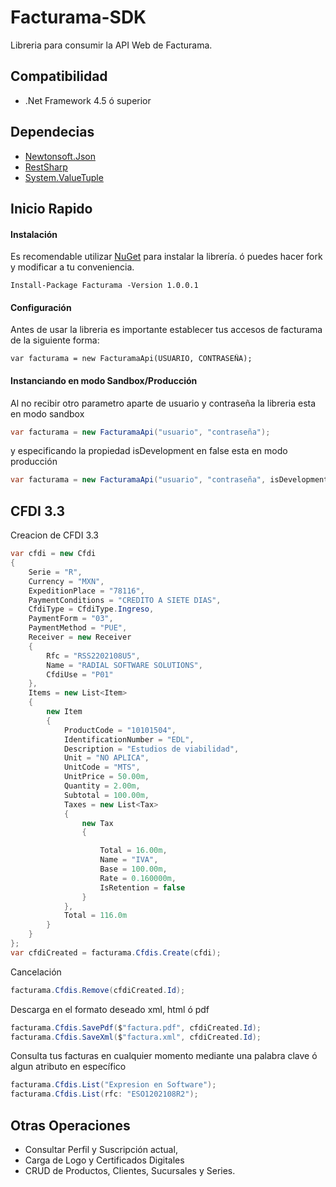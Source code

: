 
# Facturama-SDK
Libreria para consumir la API Web de Facturama.

## Compatibilidad
* .Net Framework 4.5 ó superior

## Dependecias
* [Newtonsoft.Json](http://james.newtonking.com/json)
* [RestSharp](http://restsharp.org/)
* [System.ValueTuple](https://www.nuget.org/packages/System.ValueTuple/)

## Inicio Rapido

#### Instalación #####

Es recomendable utilizar [NuGet](http://docs.nuget.org) para instalar la librería. ó puedes hacer fork y modificar a tu conveniencia.
```net
Install-Package Facturama -Version 1.0.0.1
```

#### Configuración #####

Antes de usar la libreria es importante establecer tus accesos de facturama de la siguiente forma:
```net
var facturama = new FacturamaApi(USUARIO, CONTRASEÑA);
```

#### Instanciando en modo Sandbox/Producción  #####

Al no recibir otro parametro aparte de usuario y contraseña la libreria esta en modo sandbox
```cs
var facturama = new FacturamaApi("usuario", "contraseña");
```
y especificando la propiedad isDevelopment en false esta en modo producción
```cs
var facturama = new FacturamaApi("usuario", "contraseña", isDevelopment: false);
```

## CFDI 3.3
Creacion de CFDI 3.3
```cs
var cfdi = new Cfdi
{
    Serie = "R",
    Currency = "MXN",
    ExpeditionPlace = "78116",
    PaymentConditions = "CREDITO A SIETE DIAS",
    CfdiType = CfdiType.Ingreso,
    PaymentForm = "03",
    PaymentMethod = "PUE",
    Receiver = new Receiver
    {
        Rfc = "RSS2202108U5",
        Name = "RADIAL SOFTWARE SOLUTIONS",
        CfdiUse = "P01"
    },
    Items = new List<Item>
    {
        new Item
        {
            ProductCode = "10101504",
            IdentificationNumber = "EDL",
            Description = "Estudios de viabilidad",
            Unit = "NO APLICA",
            UnitCode = "MTS",
            UnitPrice = 50.00m,
            Quantity = 2.00m,
            Subtotal = 100.00m,
            Taxes = new List<Tax>
            {
                new Tax
                {

                    Total = 16.00m,
                    Name = "IVA",
                    Base = 100.00m,
                    Rate = 0.160000m,
                    IsRetention = false
                }
            },
            Total = 116.0m
        }
    }
};
var cfdiCreated = facturama.Cfdis.Create(cfdi);
```
Cancelación
```.cs
facturama.Cfdis.Remove(cfdiCreated.Id);
```
Descarga en el formato deseado xml, html ó pdf
```.cs
facturama.Cfdis.SavePdf($"factura.pdf", cfdiCreated.Id);
facturama.Cfdis.SaveXml($"factura.xml", cfdiCreated.Id);
```
Consulta tus facturas en cualquier momento mediante una palabra clave ó algun atributo en específico
```.cs
facturama.Cfdis.List("Expresion en Software");
facturama.Cfdis.List(rfc: "ESO1202108R2");
```

## Otras Operaciones
* Consultar Perfil y Suscripción actual,
* Carga de Logo y Certificados Digitales
* CRUD de Productos, Clientes, Sucursales y Series.
